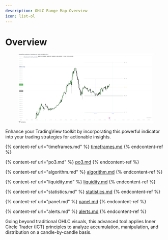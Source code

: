 ```yaml
---
description: OHLC Range Map Overview
icon: list-ol
---
```


# Overview

<figure><img src="../../.gitbook/assets/docs-rangemap-001.png" alt=""><figcaption></figcaption></figure>

Enhance your TradingView toolkit by incorporating this powerful indicator into your trading strategies for actionable insights.&#x20;

{% content-ref url="timeframes.md" %}
[timeframes.md](timeframes.md)
{% endcontent-ref %}

{% content-ref url="po3.md" %}
[po3.md](po3.md)
{% endcontent-ref %}

{% content-ref url="algorithm.md" %}
[algorithm.md](algorithm.md)
{% endcontent-ref %}

{% content-ref url="liquidity.md" %}
[liquidity.md](liquidity.md)
{% endcontent-ref %}

{% content-ref url="statistics.md" %}
[statistics.md](statistics.md)
{% endcontent-ref %}

{% content-ref url="panel.md" %}
[panel.md](panel.md)
{% endcontent-ref %}

{% content-ref url="alerts.md" %}
[alerts.md](alerts.md)
{% endcontent-ref %}

Going beyond traditional OHLC visuals, this advanced tool applies Inner Circle Trader (ICT) principles to analyze accumulation, manipulation, and distribution on a candle-by-candle basis.

